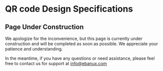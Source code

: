 # QR code Design Specifications

## Page Under Construction

We apologize for the inconvenience, but this page is currently under construction and will be completed as soon as possible. We appreciate your patience and understanding.

In the meantime, if you have any questions or need assistance, please feel free to contact us for support at [info@ebanux.com](mailto:info@ebanux.com)